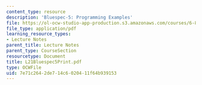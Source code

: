 ```yaml
---
content_type: resource
description: 'Bluespec-5: Programming Examples'
file: https://ol-ocw-studio-app-production.s3.amazonaws.com/courses/6-827-multithreaded-parallelism-languages-and-compilers-fall-2002/7e71c2642de714c6020411f64b939153_L21Bluespec5Print.pdf
file_type: application/pdf
learning_resource_types:
- Lecture Notes
parent_title: Lecture Notes
parent_type: CourseSection
resourcetype: Document
title: L21Bluespec5Print.pdf
type: OCWFile
uid: 7e71c264-2de7-14c6-0204-11f64b939153
---
```

